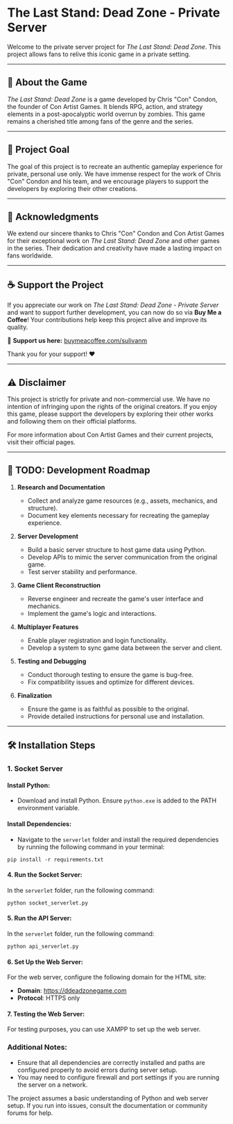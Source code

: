 # The Last Stand: Dead Zone - Private Server

Welcome to the private server project for *The Last Stand: Dead Zone*. This project allows fans to relive this iconic game in a private setting.

---

## 📖 About the Game

*The Last Stand: Dead Zone* is a game developed by Chris "Con" Condon, the founder of Con Artist Games. It blends RPG, action, and strategy elements in a post-apocalyptic world overrun by zombies. This game remains a cherished title among fans of the genre and the series.

---

## 🎯 Project Goal

The goal of this project is to recreate an authentic gameplay experience for private, personal use only. We have immense respect for the work of Chris "Con" Condon and his team, and we encourage players to support the developers by exploring their other creations.

---

## 🙏 Acknowledgments

We extend our sincere thanks to Chris "Con" Condon and Con Artist Games for their exceptional work on *The Last Stand: Dead Zone* and other games in the series. Their dedication and creativity have made a lasting impact on fans worldwide.

---

## ☕ Support the Project  

If you appreciate our work on *The Last Stand: Dead Zone - Private Server* and want to support further development, you can now do so via **Buy Me a Coffee**! Your contributions help keep this project alive and improve its quality.  

🔗 **Support us here:** [buymeacoffee.com/sulivanm](https://buymeacoffee.com/sulivanm)  

Thank you for your support! ❤️  

---

## ⚠️ Disclaimer

This project is strictly for private and non-commercial use. We have no intention of infringing upon the rights of the original creators. If you enjoy this game, please support the developers by exploring their other works and following them on their official platforms.

For more information about Con Artist Games and their current projects, visit their official pages.

---

## 📝 TODO: Development Roadmap

1. **Research and Documentation**
   - Collect and analyze game resources (e.g., assets, mechanics, and structure).
   - Document key elements necessary for recreating the gameplay experience.

2. **Server Development**
   - Build a basic server structure to host game data using Python.
   - Develop APIs to mimic the server communication from the original game.
   - Test server stability and performance.

3. **Game Client Reconstruction**
   - Reverse engineer and recreate the game's user interface and mechanics.
   - Implement the game's logic and interactions.

4. **Multiplayer Features**
   - Enable player registration and login functionality.
   - Develop a system to sync game data between the server and client.

5. **Testing and Debugging**
   - Conduct thorough testing to ensure the game is bug-free.
   - Fix compatibility issues and optimize for different devices.

6. **Finalization**
   - Ensure the game is as faithful as possible to the original.
   - Provide detailed instructions for personal use and installation.

---

## 🛠️ Installation Steps

### 1. Socket Server

#### Install Python:
- Download and install Python. Ensure `python.exe` is added to the PATH environment variable.

#### Install Dependencies:
- Navigate to the `serverlet` folder and install the required dependencies by running the following command in your terminal:

```
pip install -r requirements.txt
```

#### 4. Run the Socket Server:
In the `serverlet` folder, run the following command:

```
python socket_serverlet.py
```

#### 5. Run the API Server:
In the `serverlet` folder, run the following command:

```
python api_serverlet.py
```

#### 6. Set Up the Web Server:
For the web server, configure the following domain for the HTML site:

- **Domain**: https://ddeadzonegame.com
- **Protocol**: HTTPS only

#### 7. Testing the Web Server:
For testing purposes, you can use XAMPP to set up the web server.

### Additional Notes:
- Ensure that all dependencies are correctly installed and paths are configured properly to avoid errors during server setup.
- You may need to configure firewall and port settings if you are running the server on a network.

The project assumes a basic understanding of Python and web server setup. If you run into issues, consult the documentation or community forums for help.